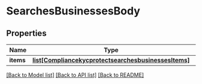 # SearchesBusinessesBody

## Properties
Name | Type | Description | Notes
------------ | ------------- | ------------- | -------------
**items** | [**list[CompliancekycprotectsearchesbusinessesItems]**](CompliancekycprotectsearchesbusinessesItems.md) |  | [optional] 

[[Back to Model list]](../README.md#documentation-for-models) [[Back to API list]](../README.md#documentation-for-api-endpoints) [[Back to README]](../README.md)


